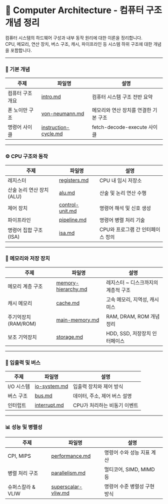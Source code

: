 # 🧠 Computer Architecture - 컴퓨터 구조 개념 정리

컴퓨터 시스템의 하드웨어 구성과 내부 동작 원리에 대한 이론을 정리합니다.  
CPU, 메모리, 연산 장치, 버스 구조, 캐시, 파이프라인 등 시스템 하위 구조에 대한 개념을 포함합니다.

---

### 🧱 기본 개념
| 주제 | 파일명 | 설명 |
|------|--------|------|
| 컴퓨터 구조 개요 | [intro.md](./intro.md) | 컴퓨터 시스템 구조 전반 요약 |
| 폰 노이만 구조 | [von-neumann.md](./von-neumann.md) | 메모리와 연산 장치를 연결한 기본 구조 |
| 명령어 사이클 | [instruction-cycle.md](./instruction-cycle.md) | fetch-decode-execute 사이클 |

---

### ⚙️ CPU 구조와 동작
| 주제 | 파일명 | 설명 |
|------|--------|------|
| 레지스터 | [registers.md](./registers.md) | CPU 내 임시 저장소 |
| 산술 논리 연산 장치 (ALU) | [alu.md](./alu.md) | 산술 및 논리 연산 수행 |
| 제어 장치 | [control-unit.md](./control-unit.md) | 명령어 해석 및 신호 생성 |
| 파이프라인 | [pipeline.md](./pipeline.md) | 명령어 병렬 처리 기술 |
| 명령어 집합 구조 (ISA) | [isa.md](./isa.md) | CPU와 프로그램 간 인터페이스 정의 |

---

### 🧠 메모리와 저장 장치
| 주제 | 파일명 | 설명 |
|------|--------|------|
| 메모리 계층 구조 | [memory-hierarchy.md](./memory-hierarchy.md) | 레지스터 ~ 디스크까지의 계층적 구조 |
| 캐시 메모리 | [cache.md](./cache.md) | 고속 메모리, 지역성, 캐시 미스 |
| 주기억장치 (RAM/ROM) | [main-memory.md](./main-memory.md) | RAM, DRAM, ROM 개념 정리 |
| 보조 기억장치 | [storage.md](./storage.md) | HDD, SSD, 저장장치 인터페이스 |

---

### 🔌 입출력 및 버스
| 주제 | 파일명 | 설명 |
|------|--------|------|
| I/O 시스템 | [io-system.md](./io-system.md) | 입출력 장치와 제어 방식 |
| 버스 구조 | [bus.md](./bus.md) | 데이터, 주소, 제어 버스 설명 |
| 인터럽트 | [interrupt.md](./interrupt.md) | CPU가 처리하는 비동기 이벤트 |

---

### 📊 성능 및 병렬성
| 주제 | 파일명 | 설명 |
|------|--------|------|
| CPI, MIPS | [performance.md](./performance.md) | 명령어 수와 성능 지표 계산 |
| 병렬 처리 구조 | [parallelism.md](./parallelism.md) | 멀티코어, SIMD, MIMD 등 |
| 슈퍼스칼라 & VLIW | [superscalar-vliw.md](./superscalar-vliw.md) | 명령어 수준 병렬성 구현 방식 |
